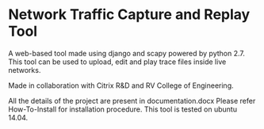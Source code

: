 # Network Traffic Capture and Replay Tool


A web-based tool made using django and scapy powered by python 2.7. This tool can be used to upload, edit and play trace files inside live networks.

Made in collaboration with Citrix R&D and RV College of Engineering.

All the details of the project are present in documentation.docx
Please refer How-To-Install for installation procedure. This tool is tested on ubuntu 14.04.
